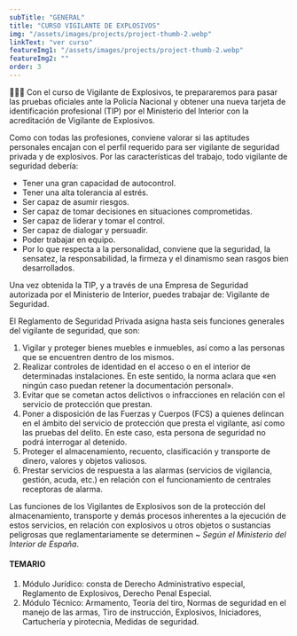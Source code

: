 ```yaml
---
subTitle: "GENERAL" 
title: "CURSO VIGILANTE DE EXPLOSIVOS"
img: "/assets/images/projects/project-thumb-2.webp"
linkText: "ver curso"
featureImg1: "/assets/images/projects/project-thumb-2.webp"
featureImg2: ""
order: 3
---
```

👮‍♂️👮 Con el curso de Vigilante de Explosivos, te prepararemos para pasar las pruebas oficiales ante
la Policía Nacional y obtener una nueva tarjeta de identificación profesional (TIP) por el
Ministerio del Interior con la acreditación de Vigilante de Explosivos.

Como con todas las profesiones, conviene valorar si las aptitudes personales encajan
con el perfil requerido para ser vigilante de seguridad privada y de explosivos. Por las
características del trabajo, todo vigilante de seguridad debería:
- Tener una gran capacidad de autocontrol.
- Tener una alta tolerancia al estrés.
- Ser capaz de asumir riesgos.
- Ser capaz de tomar decisiones en situaciones comprometidas.
- Ser capaz de liderar y tomar el control.
- Ser capaz de dialogar y persuadir.
- Poder trabajar en equipo.
- Por lo que respecta a la personalidad, conviene que la seguridad, la sensatez, la responsabilidad, la firmeza y el dinamismo sean rasgos bien desarrollados.

Una vez obtenida la TIP, y a través de una Empresa de Seguridad autorizada por el Ministerio de
Interior, puedes trabajar de: Vigilante de Seguridad. 

El Reglamento de Seguridad Privada asigna hasta seis funciones generales del vigilante de seguridad, que son:
1. Vigilar y proteger bienes muebles e inmuebles, así como a las personas que se
encuentren dentro de los mismos.
2. Realizar controles de identidad en el acceso o en el interior de determinadas
instalaciones. En este sentido, la norma aclara que «en ningún caso puedan retener la
documentación personal».
3. Evitar que se cometan actos delictivos o infracciones en relación con el servicio de
protección que prestan.
4. Poner a disposición de las Fuerzas y Cuerpos (FCS) a quienes delincan en el ámbito del
servicio de protección que presta el vigilante, así como las pruebas del delito. En este
caso, esta persona de seguridad no podrá interrogar al detenido.
5. Proteger el almacenamiento, recuento, clasificación y transporte de dinero, valores y
objetos valiosos.
6. Prestar servicios de respuesta a las alarmas (servicios de vigilancia, gestión, acuda, etc.)
en relación con el funcionamiento de centrales receptoras de alarma.


Las funciones de los Vigilantes de Explosivos son de la protección del almacenamiento,
transporte y demás procesos inherentes a la ejecución de estos servicios, en relación
con explosivos u otros objetos o sustancias peligrosas que reglamentariamente se
determinen ~ _Según el Ministerio del Interior de España_.

#### TEMARIO
1. Módulo Jurídico: consta de Derecho Administrativo especial, Reglamento de Explosivos,
Derecho Penal Especial.
2. Módulo Técnico: Armamento, Teoría del tiro, Normas de seguridad en el manejo de las
armas, Tiro de instrucción, Explosivos, Iniciadores, Cartuchería y pirotecnia, Medidas de
seguridad.